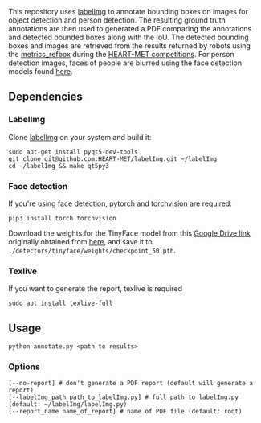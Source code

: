 This repository uses [labelImg](https://github.com/HumanSignal/labelImg) to annotate bounding boxes on images for object detection and person detection.
The resulting ground truth annotations are then used to generated a PDF comparing the annotations and detected bounded boxes along with the IoU.
The detected bounding boxes and images are retrieved from the results returned by robots using the [metrics_refbox](https://github.com/HEART-MET/metrics_refbox) during the [HEART-MET competitions](https://metricsproject.eu/healthcare/).
For person detection images, faces of people are blurred using the face detection models found [here](https://github.com/cs-giung/face-detection-pytorch).

## Dependencies
### LabelImg
Clone [labelImg](https://github.com/HEART-MET/labelImg) on your system and build it:
```
sudo apt-get install pyqt5-dev-tools
git clone git@github.com:HEART-MET/labelImg.git ~/labelImg
cd ~/labelImg && make qt5py3
```
### Face detection
If you're using face detection, pytorch and torchvision are required:
```
pip3 install torch torchvision
```
Download the weights for the TinyFace model from this [Google Drive link](https://drive.google.com/file/d/12wJtproN2cPFlUmff_c8AdkmMKEu03yc/view?usp=sharing) originally obtained from [here](https://github.com/cs-giung/face-detection-pytorch), and save it to `./detectors/tinyface/weights/checkpoint_50.pth`.

### Texlive

If you want to generate the report, texlive is required
```
sudo apt install texlive-full
```


## Usage

```
python annotate.py <path to results>
```

### Options
```
[--no-report] # don't generate a PDF report (default will generate a report)
[--labelImg_path path_to_labelImg.py] # full path to labelImg.py (default: ~/labelImg/labelImg.py)
[--report_name name_of_report] # name of PDF file (default: root)
```
